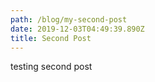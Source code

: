 ```yaml
---
path: /blog/my-second-post
date: 2019-12-03T04:49:39.890Z
title: Second Post
---
```

testing second post
